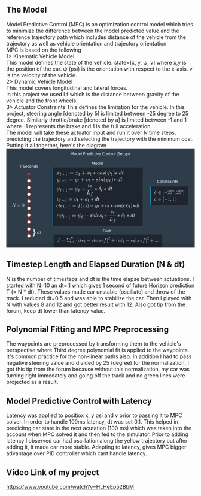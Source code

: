 <H2> The Model </H2>
Model Predictive Control (MPC) is an optimization control model which tries to minimize the difference between the model predicted value and the reference trajectory path which includes distance of the vehicle from the trajectory as well as vehicle orientation and trajectory orientation.<br>
MPC is based on the following <br>
  1> Kinematic Vehicle Model<br>
  This model defines the state of the vehicle. state=[x, y, ψ, v] where x,y is the position of the car. ψ (psi) is the orientation with respect to the x-axis. v is the velocity of the vehicle.<br>
  2> Dynamic Vehicle Model<br>
  This model covers longitudinal and lateral forces. <br> in this project we used Lf which is the distance between gravity of the vehicle and the front wheels<br>
  3> Actuator Constraints
  This defines the limitation for the vehicle. In this project, steering angle [denoted by δ] is limited between -25 degree to 25 degree. Similarly throttle/brake [denoted by a] is limited between -1 and 1 where -1 represents the brake and 1 is the full acceleration.<br>
The model will take these actuator input and run it over N time steps, predicting the trajectory and selecting the trajectory with the minimum cost.<br>  
  Putting it all together, here's the diagram<br>
  <img src="img/mpc.png">
  <br>
<H2> Timestep Length and Elapsed Duration (N & dt) </H2>
N is the number of timesteps and dt is the time elapse between actuations. I started with N=10 an dt=.1 which gives 1 second of future Horizon prediction T (= N * dt). These values made car unstable (oscillate) and throw of the track. I reduced dt=0.5 and was able to stabilize the car. Then I played with N with values 8 and 12 and got better result with 12. Also got tip from the forum, keep dt lower than latency value.

<H2> Polynomial Fitting and MPC Preprocessing </H2>
The waypoints are preprocessed by transforming them to the vehicle's perspective where   Third degree polynomial fit is applied to the waypoints. It's common practice for the non-linear paths also. In addition I had to pass negative steering value and divided by 25 (degree) for the normalization. I got this tip from the forum because without this normalization, my car was turning right immedately and going off the track and no green lines were projected as a result.

<H2> Model Predictive Control with Latency</H2>
Latency was applied to positiox x, y psi and v prior to passing it to MPC solver. In order to handle 100ms latency, dt was set 0.1. This helped in predicitng car state in the next acutation (100 ms) which was taken into the account when MPC solved it and then fed to the simulator. Prior to adding latency I observed car had oscillation along the yellow trajectory but after adding it, it made car more stable. Adapting to latency, gives MPC bigger advantage over PID controller which cant handle latency.
<br>
<H2>Video Link of my project</H2>
<a href="https://www.youtube.com/watch?v=HLHeEp52BbM">https://www.youtube.com/watch?v=HLHeEp52BbM</a>

